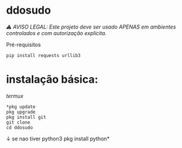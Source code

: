 # ddosudo

_⚠️ AVISO LEGAL: Este projeto deve ser usado APENAS em ambientes controlados e com autorização explícita._

Pré-requisitos

```bash
pip install requests urllib3
```

# instalação básica:
_termux_
```
*pkg update
pkg upgrade
pkg install git
git clone
cd ddosudo
```
↓ se nao tiver python3
pkg install python*
